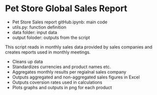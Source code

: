 # Pet Store Global Sales Report

- Pet Store Sales report gitHub.ipynb: main code
- utils.py: function definition
- data folder: input data
- output foloder: outputs from the script

This script reads in monthly sales data provided by sales companies and creates reports used in monthly meetings.  

- Cleans up data
- Standardizes currencies and product names etc. 
- Aggregates monthly results per regialnal sales company
- Outputs aggregated and non-aggregated sales figures in Excel
- Outputs coversion rates used in calculations
- Plots graphs and outputs in png for each product
